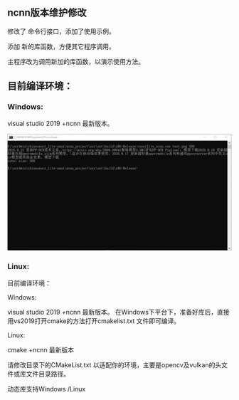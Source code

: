 ## ncnn版本维护修改

修改了 命令行接口，添加了使用示例。

添加 新的库函数，方便其它程序调用。

主程序改为调用新加的库函数，以演示使用方法。



## 目前编译环境：

### Windows:

visual studio 2019 +ncnn 最新版本。

![](demo.png)

### Linux:

目前编译环境：

Windows:

visual studio 2019 +ncnn 最新版本。
在Windows下平台下，准备好库后，直接用vs2019打开cmake的方法打开cmakelist.txt 文件即可编译。

Linux:


cmake +ncnn 最新版本

请修改目录下的CMakeList.txt 以适配你的环境，主要是opencv及vulkan的头文件或库文件目录路径。



动态库支持Windows /Linux
